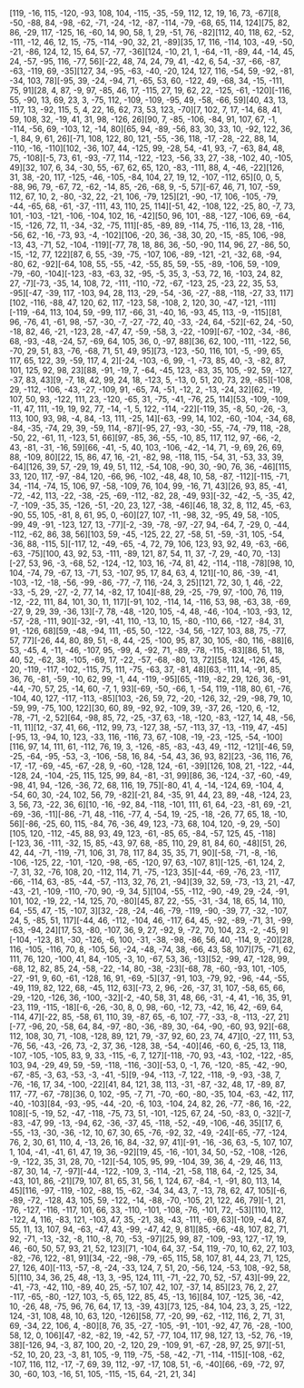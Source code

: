 [119, -16, 115, -120, -93, 108, 104, -115, -35, -59, 112, 12, 19, 16, 73, -67][8, -50, -88, 84, -98, -62, -71, -24, -12, -87, -114, -79, -68, 65, 114, 124][75, 82, 86, -29, 117, -125, 16, -60, 14, 90, 58, 1, 29, -51, 76, -82][112, 40, 118, 62, -52, -111, -12, 46, 12, 15, -75, -114, -90, 32, 21, -89][35, 17, 116, -114, 103, -49, -50, -21, -86, 124, 12, 15, 64, 57, -77, -36][124, -10, 21, 1, -64, -11, -89, 44, -14, 45, 24, -57, -95, 116, -77, 56][-22, 48, 74, 24, 79, 41, -42, 6, 54, -37, -66, -87, -63, -119, 69, -35][127, 34, -95, -63, -40, -20, 124, 127, 116, -54, 59, -92, -81, -34, 103, 78][-95, 39, -24, -94, 71, -65, 53, 60, -122, 49, -68, 34, -15, -111, 75, 91][28, 4, 87, -9, 97, -85, 46, 17, -115, 27, 19, 62, 22, -125, -61, -120][-116, 55, -90, 13, 69, 23, 3, -75, 112, -109, -109, -95, 49, -58, -66, 59][40, 43, 13, -117, 13, -92, 115, 5, 4, 22, 16, 62, 73, 53, 123, -70][7, 102, 7, 17, -14, 68, 41, 59, 108, 32, -19, 41, 31, 98, -126, 26][90, 7, -85, -106, -84, 91, 107, 67, -1, -114, -56, 69, -103, 12, -14, 80][65, 94, -89, -56, 83, 30, 33, 10, -92, 122, 36, -1, 84, 9, 61, 26][-71, 108, 122, 80, 121, -55, -36, 118, -17, -28, -22, 88, 14, -110, -16, -110][102, -36, 107, 44, -125, 99, -28, 54, -41, 93, -7, -63, 84, 48, 75, -108][-5, 73, 61, -93, -77, 114, -122, -123, -56, 33, 27, -38, -102, 40, -105, 49][32, 107, 6, 34, -30, 55, -67, 62, 65, 120, -83, -111, 88, 4, -46, -22][126, 31, 38, -20, 117, -125, -46, -105, -84, 104, 27, 19, 12, -107, -112, 65][0, 0, 5, -88, 96, 79, -67, 72, -62, -14, 85, -26, -68, 9, -5, 57][-67, 46, 71, 107, -59, 112, 67, 10, 2, -80, -32, 22, -21, 106, -79, 125][21, -90, -17, 106, -105, -79, -44, -65, 68, -61, -37, -111, 43, 110, 25, 114][-51, 42, -108, 122, -25, 80, -7, 73, 101, -103, -121, -106, -104, 102, 16, -42][50, 96, 101, -88, -127, -106, 69, -64, -15, -126, 72, 11, -34, -32, -75, 111][-85, -89, 89, -114, 75, -116, 13, 28, -116, -56, 62, -16, -73, 93, -4, -102][106, -20, 36, -38, 30, 20, -15, -85, 106, -98, -13, 43, -71, 52, -104, -119][-77, 78, 18, 86, 36, -50, -90, 114, 96, 27, -86, 50, -15, -12, 77, 122][87, 6, 55, -39, -75, -107, 106, -89, -121, -21, -32, 68, -94, -80, 62, -92][-64, 108, 55, -55, -42, -55, 85, 59, -55, -89, -106, 59, -109, -79, -60, -104][-123, -83, -63, 32, -95, -5, 35, 3, -53, 72, 16, -103, 24, 82, 27, -7][-73, -35, 14, 108, 72, -111, -110, -72, -67, -123, 25, -23, 22, 35, 53, -95][-47, -39, 117, -103, 94, 28, 113, -29, -54, -36, -27, -88, -118, -27, 33, 117][102, -116, -88, 47, 120, 62, 117, -123, 58, -108, 2, 120, 30, -47, -121, -111][-119, -64, 113, 104, 59, -99, 117, -66, 31, -40, 16, -93, 45, 113, -9, -115][81, 96, -76, 41, -61, 98, -57, -30, -7, -27, -72, 40, -33, -24, 64, -52][-62, 24, -50, -18, 82, 46, -21, -123, 28, -47, 47, -59, -58, 3, -22, -109][-67, -102, -34, -86, 68, -93, -48, -24, 57, -69, 64, 105, 36, 0, -97, 88][36, 62, 100, -111, -122, 56, -70, 29, 51, 83, -76, -68, 71, 51, 49, 95][73, -123, -50, 116, 101, -5, -99, 65, 117, 65, 122, 39, -59, 117, 4, 2][-24, -103, -6, 99, -1, -73, 85, 40, -3, -82, 87, 101, 125, 92, 98, 23][88, -91, -19, 7, -64, -45, 123, -83, 35, 105, -92, 59, -127, -37, 83, 43][9, -7, 18, 42, 99, 24, 18, -123, 5, -13, 0, 51, 20, 73, 29, -85][-108, 29, -112, -106, -43, -27, -109, 91, -65, 74, -51, -12, 2, -13, -24, 32][62, -19, 107, 50, 93, -122, 111, 23, -120, -65, 31, -75, -41, -76, 25, 114][53, -109, -109, -11, 47, 111, -19, 19, 92, 77, -14, -1, 5, 122, -114, -22][-119, 35, -8, 50, -26, -3, 113, 100, 93, 98, -4, 84, -13, 111, -25, 14][-63, -99, 14, 102, -60, -104, -34, 68, -84, -35, -74, 29, 39, -59, 114, -87][-95, 27, -93, -30, -55, -74, -79, 118, -28, -50, 22, -61, 11, -123, 51, 66][97, -85, 36, -55, -10, 85, 117, 112, 97, -66, -2, 43, -81, -31, -16, 59][66, -41, -5, 40, 103, -106, -42, -14, 71, -9, 69, 26, 69, 88, -109, 80][22, 15, 86, 47, 16, -21, -82, 98, -118, 115, -54, 31, -53, 33, 39, -64][126, 39, 57, -29, 19, 49, 51, 112, -54, 108, -90, 30, -90, 76, 36, -46][115, 33, 120, 117, -97, -84, 120, -66, 96, -102, -48, 48, 10, 58, -87, -112][-115, -71, 34, -114, -74, 15, 106, 97, -58, -109, 76, 104, 99, -16, 71, 43][26, 93, 85, -41, -72, -42, 113, -22, -38, -25, -69, -112, -82, 28, -49, 93][-32, -42, -5, -35, 42, -7, -109, -35, 35, -126, -51, -20, 23, 127, -38, -46][46, 18, 32, 8, 112, 45, -63, -90, 55, 105, -81, 8, 61, 95, 0, -60][27, 107, -11, -98, 32, -95, 49, 58, -105, -99, 49, -91, -123, 127, 13, -77][-2, -39, -78, -97, -27, 94, -64, 7, -29, 0, -44, -112, -62, 86, 38, 56][103, 59, -45, -125, 22, 27, -58, 51, -59, -31, 105, -54, -36, 88, -115, 5][-117, 12, -49, -65, -4, 72, 79, 106, 123, 93, 92, 49, -63, -66, -63, -75][100, 43, 92, 53, -111, -89, 121, 87, 54, 11, 37, -7, 29, -40, 70, -13][-27, 53, 96, -3, -68, 52, -124, -12, 103, 16, -74, 81, 42, -114, -118, -78][98, 10, 104, -74, 79, -67, 13, -71, 53, -107, 95, 17, 84, 63, 4, 121][-10, 86, -39, -41, -103, -12, -18, -56, -99, -86, -77, -7, 116, -24, 3, 25][121, 72, 30, 1, 46, -22, -33, -5, 29, -27, -2, 77, 14, -82, 17, 104][-88, 29, -25, -79, 97, -100, 76, 119, -12, -22, 111, 84, 101, 30, 11, 117][-91, 102, -114, 14, -116, 53, 98, -63, 38, -69, -27, 9, 29, 39, -36, 13][-7, 78, -48, -120, 105, -4, 48, -46, -104, -103, -93, 12, -57, -28, -111, 90][-32, -91, -41, 110, -13, 10, 15, -80, -110, 66, -127, -84, 31, 91, -126, 68][59, -48, -94, 111, -65, 50, -122, -34, 56, -127, 103, 88, 75, -77, 57, 77][-26, 44, 80, 89, 51, -8, 44, -25, -100, 95, 87, 30, 105, -80, 116, -88][6, 53, -45, 4, -11, -46, -107, 95, -99, 4, -92, 71, -89, -78, -115, -83][86, 51, 18, 40, 52, -62, 38, -105, -69, 17, -22, -57, -68, -80, 13, 72][58, 124, -126, 45, 20, -119, -117, -102, -115, 75, 111, -75, -63, 37, -81, 48][63, -111, 14, -91, 85, 36, 76, -81, -59, -10, 62, 99, -1, 44, -119, -95][65, -119, -82, 29, 126, 36, -91, -44, -70, 57, 25, -14, 60, -7, 1, 93][-69, -50, -66, 1, -54, 119, -118, 80, 61, -76, -104, 40, 127, -117, -113, -85][103, -26, 59, 72, -20, -126, 32, -29, -98, 79, 10, -59, 99, -75, 100, 122][30, 60, 89, -92, 92, -109, 39, -37, 26, -120, 6, -12, -78, -71, -2, 52][64, -98, 85, 72, -25, -37, 63, -18, -120, -83, -127, 14, 48, -56, -11, 11][12, -37, 41, 66, -112, 99, 73, -127, 38, -57, -113, 37, -13, -119, 47, -45][-95, 13, -94, 10, 123, -33, 116, -116, 73, 67, -108, -19, -23, -125, -54, -100][116, 97, 14, 111, 61, -112, 76, 19, 3, -126, -85, -83, -43, 49, -112, -121][-46, 59, -25, -64, -95, -53, -3, -106, -58, 16, 84, -54, 43, 36, 93, 82][23, -36, 116, 76, -17, -17, -69, -45, -67, -28, 9, -60, -128, 124, -61, -39][126, 108, 21, -122, -44, -128, 24, -104, -25, 115, 125, 99, 84, -81, -31, 99][86, 36, -124, -37, -60, -49, -98, 41, 94, -126, -36, 72, 68, 116, 19, 75][-80, 41, 4, -14, -124, 69, -104, 4, -54, 60, 30, -24, 102, 56, 79, -82][-21, 84, -35, 91, 44, 23, 89, -48, -124, 23, 3, 56, 73, -22, 36, 6][10, -16, -92, 84, -118, -101, 111, 61, 64, -23, -81, 69, -21, -69, -36, -11][-86, -71, 48, -116, -77, 4, -54, 19, -25, -18, -26, 77, 65, 18, -10, 56][-86, -25, 60, 115, -84, 76, -36, 49, 123, -73, 68, 104, 120, -9, 29, -50][105, 120, -112, -45, 88, 93, 49, 123, -61, -85, 65, -84, -57, 125, 45, -118][-123, 36, -111, -32, 15, 85, -43, 97, 68, -85, 110, 29, 81, 84, 60, -48][51, 26, 42, 44, -71, -119, -71, 106, 31, 78, 117, 84, 35, 35, 71, 90][-58, -71, -8, -16, -106, -125, 22, -101, -120, -98, -65, -120, 97, 63, -107, 81][-125, -61, 124, 2, -7, 31, 32, -76, 108, 20, -112, 114, 71, -75, -123, 35][-44, -69, -76, 23, -117, -66, -114, 63, -85, -44, -57, -113, 32, 76, 21, -94][39, 32, 59, -73, -13, 21, -47, -43, -21, -109, -110, -70, 90, -9, 34, 5][104, -55, -112, -90, -49, 29, -24, -91, 101, 102, -19, 22, -14, 125, 70, -80][45, 87, 22, -55, -31, -34, 18, 65, 14, 110, 64, -55, 47, -15, -107, 3][32, -28, -24, -46, -79, -119, -90, -39, 77, -32, -107, 24, 5, -85, 51, 117][-44, 46, -112, -104, 46, -117, 64, 45, -92, -89, -71, 31, -99, -63, -94, 24][17, 53, -80, -107, 36, 9, 27, -92, 9, -72, 70, 104, 23, -2, -45, 9][-104, -123, 81, -30, -126, -6, 100, -31, -38, -98, -86, 56, 40, -114, 9, -20][28, 116, -105, -116, 70, 8, -105, 56, -24, -48, -74, 38, -66, 43, 58, 107][75, -71, 62, 111, 76, 120, -100, 41, 84, -105, -3, 10, -67, 53, 36, -13][52, -99, 47, -128, 99, -68, 12, 82, 85, 24, -58, -22, -14, 80, -38, -23][-68, 78, -60, -93, 101, -105, -27, -91, 9, 60, -61, -128, 16, 91, -69, -5][37, -91, 103, -79, 92, -96, -44, -55, -49, 119, 82, 122, 68, -45, 112, 63][-73, 2, 96, -26, -37, 31, 107, -58, 65, 66, -29, -120, -126, 36, -100, -32][-2, -40, 58, 31, 48, 66, -31, -4, 41, -16, 35, 91, -23, 119, -115, -18][-6, -26, -30, 8, 0, 98, -60, -12, 73, -42, 16, 42, -69, 64, -114, 47][-22, 85, -58, 61, 110, 39, -87, 65, -6, 107, -77, -33, -8, -113, -27, 21][-77, -96, 20, -58, 64, 84, -97, -80, -36, -89, 30, -64, -90, -60, 93, 92][-68, 112, 108, 30, 71, -108, -128, 89, 121, 79, -37, 92, 60, 23, 74, 47][0, -27, 111, 53, -76, 56, -43, -26, 73, -2, 37, 36, -128, 38, -54, -40][46, -60, 6, -25, 13, 118, -107, -105, -105, 83, 9, 33, -115, -6, 7, 127][-118, -70, 93, -43, -102, -122, -85, 103, 94, -29, 49, 59, -59, -118, -116, -30][-53, 0, -1, 76, -120, -85, -42, -90, -67, -85, -3, 63, -53, -3, -41, -5][9, -94, -113, -7, 122, -118, -9, -93, -38, 7, -76, -16, 17, 34, -100, -22][41, 84, 121, 38, 113, -31, -87, -32, 48, 17, -89, 87, 117, -77, -67, -78][36, 0, 102, -95, -7, 71, -70, -60, -80, -35, 104, -63, -42, 117, -40, -103][84, -93, -95, -44, -20, -6, 103, -104, 24, 82, 26, -77, -86, 16, -22, 108][-5, -19, 52, -47, -118, -75, 73, 51, -101, -125, 67, 24, -50, -83, 0, -32][-7, -83, -47, 99, -13, -94, 62, -36, -37, 45, -118, -52, -49, -106, -46, 35][17, 6, -55, -13, -30, -36, -12, 10, 67, 30, 65, -76, -92, 32, -49, -24][-65, -77, -124, 76, 2, 30, 61, 110, 4, -13, 26, 16, 84, -32, 97, 41][-91, -16, -36, 63, -5, 107, 107, 1, 104, -41, -41, 61, 47, 19, 36, -92][19, 45, -16, -101, 34, 50, -52, -108, -126, -9, -122, 35, 31, 28, 70, -12][-54, 105, 95, 99, -104, 39, 36, 4, -29, 46, 113, -87, 30, 14, -7, -97][-44, -122, -109, 3, -114, -21, -58, 118, 64, -2, 125, 34, -43, 101, 86, -21][79, 107, 81, 65, 31, 56, 1, 124, 67, -84, -1, -91, 80, 113, 14, 45][116, -97, -119, -102, -88, 15, -62, -34, 34, 43, 7, -13, 78, 62, 47, 105][-6, -89, -72, -128, 43, 105, 59, -122, -14, -88, -70, -105, 21, 122, 46, 79][-1, 21, 76, -127, -116, -117, 101, 66, 33, -110, -101, -108, -76, -101, 72, -53][110, 112, -122, 4, 116, -83, 121, -103, 47, 35, -21, 38, -43, -111, -69, 63][-109, -44, 87, 55, 11, 13, 107, 94, -63, -47, 43, -99, -47, 42, 9, 81][85, -66, -48, 107, 82, 71, 92, -71, -13, -32, -8, 110, -8, 70, -53, -97][25, 99, 87, -109, -93, 127, -17, 19, 46, -60, 50, 57, 93, 21, 52, 123][71, -104, 64, 37, -54, 119, -70, 10, 62, 27, 103, -82, -76, 122, -81, 91][34, -22, -98, -79, -65, 115, 58, 107, 81, 44, 23, 71, 125, 27, 126, 40][-113, -57, -8, -24, -33, 124, 7, 51, 20, -56, 124, -53, 108, -92, 58, 5][110, 34, 36, 25, 48, -13, 3, -95, 124, 111, -71, -22, 70, 52, -57, 43][-99, 22, -41, -73, -42, 110, -89, 40, 25, -57, 107, 42, 107, -37, 14, 85][23, 76, 2, 27, -117, -65, -80, -127, 103, -5, 65, 122, 85, 45, -13, 16][84, 107, -125, 36, -42, 10, -26, 48, -75, 96, 76, 64, 17, 13, -39, 43][73, 125, -84, 104, 23, 3, 25, -122, 124, -31, 108, 48, 10, 63, 120, -126][58, 77, -20, 99, -62, -112, 116, 2, 71, 31, 69, -34, 22, 106, 4, -80][8, 76, 35, -27, -105, -91, -101, -92, 47, 76, -28, -100, 58, 12, 0, 106][47, -82, -82, 19, -42, 57, -77, 104, 117, 98, 127, 13, -52, 76, -19, 38][-126, 94, -3, 87, 100, 20, -2, 120, 29, -109, 91, -67, -28, 97, 25, 97][-51, -52, 10, 20, 23, -3, 81, 105, -9, 119, -75, -58, -42, -71, -114, -115][-108, -62, -107, 116, 112, -17, -7, 69, 39, 112, -97, -17, 108, 51, -6, -40][66, -69, -72, 97, 30, -60, 103, -16, 51, 105, -115, -15, 64, -21, 21, 34]